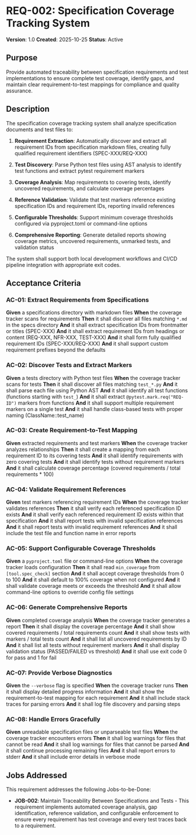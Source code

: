 # REQ-002: Specification Coverage Tracking System

**Version**: 1.0
**Created**: 2025-10-25
**Status**: Active

## Purpose

Provide automated traceability between specification requirements and test implementations to ensure complete test coverage, identify gaps, and maintain clear requirement-to-test mappings for compliance and quality assurance.

## Description

The specification coverage tracking system shall analyze specification documents and test files to:

1. **Requirement Extraction**: Automatically discover and extract all requirement IDs from specification markdown files, creating fully qualified requirement identifiers (SPEC-XXX/REQ-XXX)

2. **Test Discovery**: Parse Python test files using AST analysis to identify test functions and extract pytest requirement markers

3. **Coverage Analysis**: Map requirements to covering tests, identify uncovered requirements, and calculate coverage percentages

4. **Reference Validation**: Validate that test markers reference existing specification IDs and requirement IDs, reporting invalid references

5. **Configurable Thresholds**: Support minimum coverage thresholds configured via pyproject.toml or command-line options

6. **Comprehensive Reporting**: Generate detailed reports showing coverage metrics, uncovered requirements, unmarked tests, and validation status

The system shall support both local development workflows and CI/CD pipeline integration with appropriate exit codes.

## Acceptance Criteria

### AC-01: Extract Requirements from Specifications

**Given** a specifications directory with markdown files
**When** the coverage tracker scans for requirements
**Then** it shall discover all files matching `*.md` in the specs directory
**And** it shall extract specification IDs from frontmatter or titles (SPEC-XXX)
**And** it shall extract requirement IDs from headings or content (REQ-XXX, NFR-XXX, TEST-XXX)
**And** it shall form fully qualified requirement IDs (SPEC-XXX/REQ-XXX)
**And** it shall support custom requirement prefixes beyond the defaults

### AC-02: Discover Tests and Extract Markers

**Given** a tests directory with Python test files
**When** the coverage tracker scans for tests
**Then** it shall discover all files matching `test_*.py`
**And** it shall parse each file using Python AST
**And** it shall identify all test functions (functions starting with `test_`)
**And** it shall extract `@pytest.mark.req("REQ-ID")` markers from functions
**And** it shall support multiple requirement markers on a single test
**And** it shall handle class-based tests with proper naming (ClassName::test_name)

### AC-03: Create Requirement-to-Test Mapping

**Given** extracted requirements and test markers
**When** the coverage tracker analyzes relationships
**Then** it shall create a mapping from each requirement ID to its covering tests
**And** it shall identify requirements with zero covering tests
**And** it shall identify tests without requirement markers
**And** it shall calculate coverage percentage (covered requirements / total requirements * 100)

### AC-04: Validate Requirement References

**Given** test markers referencing requirement IDs
**When** the coverage tracker validates references
**Then** it shall verify each referenced specification ID exists
**And** it shall verify each referenced requirement ID exists within that specification
**And** it shall report tests with invalid specification references
**And** it shall report tests with invalid requirement references
**And** it shall include the test file and function name in error reports

### AC-05: Support Configurable Coverage Thresholds

**Given** a `pyproject.toml` file or command-line options
**When** the coverage tracker loads configuration
**Then** it shall read `min_coverage` from `[tool.spec_check]` section
**And** it shall accept coverage thresholds from 0 to 100
**And** it shall default to 100% coverage when not configured
**And** it shall validate coverage meets or exceeds the threshold
**And** it shall allow command-line options to override config file settings

### AC-06: Generate Comprehensive Reports

**Given** completed coverage analysis
**When** the coverage tracker generates a report
**Then** it shall display the coverage percentage
**And** it shall show covered requirements / total requirements count
**And** it shall show tests with markers / total tests count
**And** it shall list all uncovered requirements by ID
**And** it shall list all tests without requirement markers
**And** it shall display validation status (PASSED/FAILED vs threshold)
**And** it shall use exit code 0 for pass and 1 for fail

### AC-07: Provide Verbose Diagnostics

**Given** the `--verbose` flag is specified
**When** the coverage tracker runs
**Then** it shall display detailed progress information
**And** it shall show the requirement-to-test mapping for each requirement
**And** it shall include stack traces for parsing errors
**And** it shall log file discovery and parsing steps

### AC-08: Handle Errors Gracefully

**Given** unreadable specification files or unparseable test files
**When** the coverage tracker encounters errors
**Then** it shall log warnings for files that cannot be read
**And** it shall log warnings for files that cannot be parsed
**And** it shall continue processing remaining files
**And** it shall report errors to stderr
**And** it shall include error details in verbose mode

## Jobs Addressed

This requirement addresses the following Jobs-to-be-Done:

- **JOB-002**: Maintain Traceability Between Specifications and Tests - This requirement implements automated coverage analysis, gap identification, reference validation, and configurable enforcement to ensure every requirement has test coverage and every test traces back to a requirement.

